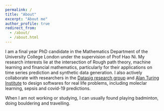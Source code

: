 ```yaml
---
permalink: /
title: "About"
excerpt: "About me"
author_profile: true
redirect_from: 
  - /about/
  - /about.html
---
```

I am a final year PhD candidate in the Mathematics Department of the University College London under the supervision of Prof Hao Ni. My research interests lie at the intersection of Rough path theory, machine learning and financial mathematics, particularly for their applications on time series prediction and synthetic data generation. I also actively collaborate with researchers in the [Datasig research group](https://datasig.ac.uk/) and [Alan Turing Institute](https://www.turing.ac.uk/) to design softwares for real life problems, including moleclar learning, sepsis and covid-19 predictions.  

When I am not working or studying, I can usually found playing badminton, doing bouldering and travelling. 

